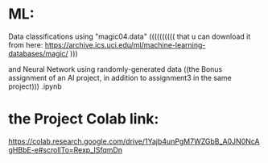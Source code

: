 # ML:

Data classifications using "magic04.data" (((((((((( that u can download it from here: https://archive.ics.uci.edu/ml/machine-learning-databases/magic/ ))) 

and Neural Network using randomly-generated data ((the Bonus assignment of an AI project, in addition to assignment3 in the same project))) .ipynb

# the Project Colab link:

https://colab.research.google.com/drive/1Yajb4unPgM7WZGbB_A0JN0NcAgHBbE-e#scrollTo=Rexp_ISfqmDn

